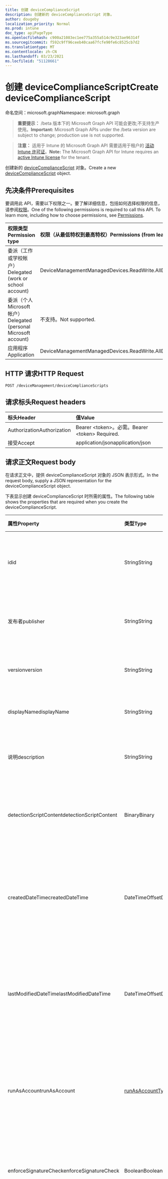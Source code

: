 ```yaml
---
title: 创建 deviceComplianceScript
description: 创建新的 deviceComplianceScript 对象。
author: dougeby
localization_priority: Normal
ms.prod: intune
doc_type: apiPageType
ms.openlocfilehash: c900a21083ec1ee775a355a514c9e323ae96314f
ms.sourcegitcommit: f592c9ff96ceeb40caa67fcfe90fe6c8525cb7d2
ms.translationtype: MT
ms.contentlocale: zh-CN
ms.lasthandoff: 03/23/2021
ms.locfileid: "51128661"
---
```

# <a name="create-devicecompliancescript"></a><span data-ttu-id="fd4e2-103">创建 deviceComplianceScript</span><span class="sxs-lookup"><span data-stu-id="fd4e2-103">Create deviceComplianceScript</span></span>

<span data-ttu-id="fd4e2-104">命名空间：microsoft.graph</span><span class="sxs-lookup"><span data-stu-id="fd4e2-104">Namespace: microsoft.graph</span></span>

> <span data-ttu-id="fd4e2-105">**重要提示：** /beta 版本下的 Microsoft Graph API 可能会更改;不支持生产使用。</span><span class="sxs-lookup"><span data-stu-id="fd4e2-105">**Important:** Microsoft Graph APIs under the /beta version are subject to change; production use is not supported.</span></span>

> <span data-ttu-id="fd4e2-106">**注意：** 适用于 Intune 的 Microsoft Graph API 需要适用于租户的 [活动 Intune 许可证](https://go.microsoft.com/fwlink/?linkid=839381)。</span><span class="sxs-lookup"><span data-stu-id="fd4e2-106">**Note:** The Microsoft Graph API for Intune requires an [active Intune license](https://go.microsoft.com/fwlink/?linkid=839381) for the tenant.</span></span>

<span data-ttu-id="fd4e2-107">创建新的 [deviceComplianceScript](../resources/intune-devices-devicecompliancescript.md) 对象。</span><span class="sxs-lookup"><span data-stu-id="fd4e2-107">Create a new [deviceComplianceScript](../resources/intune-devices-devicecompliancescript.md) object.</span></span>

## <a name="prerequisites"></a><span data-ttu-id="fd4e2-108">先决条件</span><span class="sxs-lookup"><span data-stu-id="fd4e2-108">Prerequisites</span></span>
<span data-ttu-id="fd4e2-p101">要调用此 API，需要以下权限之一。要了解详细信息，包括如何选择权限的信息，请参阅[权限](/graph/permissions-reference)。</span><span class="sxs-lookup"><span data-stu-id="fd4e2-p101">One of the following permissions is required to call this API. To learn more, including how to choose permissions, see [Permissions](/graph/permissions-reference).</span></span>

|<span data-ttu-id="fd4e2-111">权限类型</span><span class="sxs-lookup"><span data-stu-id="fd4e2-111">Permission type</span></span>|<span data-ttu-id="fd4e2-112">权限（从最低特权到最高特权）</span><span class="sxs-lookup"><span data-stu-id="fd4e2-112">Permissions (from least to most privileged)</span></span>|
|:---|:---|
|<span data-ttu-id="fd4e2-113">委派（工作或学校帐户）</span><span class="sxs-lookup"><span data-stu-id="fd4e2-113">Delegated (work or school account)</span></span>|<span data-ttu-id="fd4e2-114">DeviceManagementManagedDevices.ReadWrite.All</span><span class="sxs-lookup"><span data-stu-id="fd4e2-114">DeviceManagementManagedDevices.ReadWrite.All</span></span>|
|<span data-ttu-id="fd4e2-115">委派（个人 Microsoft 帐户）</span><span class="sxs-lookup"><span data-stu-id="fd4e2-115">Delegated (personal Microsoft account)</span></span>|<span data-ttu-id="fd4e2-116">不支持。</span><span class="sxs-lookup"><span data-stu-id="fd4e2-116">Not supported.</span></span>|
|<span data-ttu-id="fd4e2-117">应用程序</span><span class="sxs-lookup"><span data-stu-id="fd4e2-117">Application</span></span>|<span data-ttu-id="fd4e2-118">DeviceManagementManagedDevices.ReadWrite.All</span><span class="sxs-lookup"><span data-stu-id="fd4e2-118">DeviceManagementManagedDevices.ReadWrite.All</span></span>|

## <a name="http-request"></a><span data-ttu-id="fd4e2-119">HTTP 请求</span><span class="sxs-lookup"><span data-stu-id="fd4e2-119">HTTP Request</span></span>
<!-- {
  "blockType": "ignored"
}
-->
``` http
POST /deviceManagement/deviceComplianceScripts
```

## <a name="request-headers"></a><span data-ttu-id="fd4e2-120">请求标头</span><span class="sxs-lookup"><span data-stu-id="fd4e2-120">Request headers</span></span>
|<span data-ttu-id="fd4e2-121">标头</span><span class="sxs-lookup"><span data-stu-id="fd4e2-121">Header</span></span>|<span data-ttu-id="fd4e2-122">值</span><span class="sxs-lookup"><span data-stu-id="fd4e2-122">Value</span></span>|
|:---|:---|
|<span data-ttu-id="fd4e2-123">Authorization</span><span class="sxs-lookup"><span data-stu-id="fd4e2-123">Authorization</span></span>|<span data-ttu-id="fd4e2-124">Bearer &lt;token&gt;。必需。</span><span class="sxs-lookup"><span data-stu-id="fd4e2-124">Bearer &lt;token&gt; Required.</span></span>|
|<span data-ttu-id="fd4e2-125">接受</span><span class="sxs-lookup"><span data-stu-id="fd4e2-125">Accept</span></span>|<span data-ttu-id="fd4e2-126">application/json</span><span class="sxs-lookup"><span data-stu-id="fd4e2-126">application/json</span></span>|

## <a name="request-body"></a><span data-ttu-id="fd4e2-127">请求正文</span><span class="sxs-lookup"><span data-stu-id="fd4e2-127">Request body</span></span>
<span data-ttu-id="fd4e2-128">在请求正文中，提供 deviceComplianceScript 对象的 JSON 表示形式。</span><span class="sxs-lookup"><span data-stu-id="fd4e2-128">In the request body, supply a JSON representation for the deviceComplianceScript object.</span></span>

<span data-ttu-id="fd4e2-129">下表显示创建 deviceComplianceScript 时所需的属性。</span><span class="sxs-lookup"><span data-stu-id="fd4e2-129">The following table shows the properties that are required when you create the deviceComplianceScript.</span></span>

|<span data-ttu-id="fd4e2-130">属性</span><span class="sxs-lookup"><span data-stu-id="fd4e2-130">Property</span></span>|<span data-ttu-id="fd4e2-131">类型</span><span class="sxs-lookup"><span data-stu-id="fd4e2-131">Type</span></span>|<span data-ttu-id="fd4e2-132">说明</span><span class="sxs-lookup"><span data-stu-id="fd4e2-132">Description</span></span>|
|:---|:---|:---|
|<span data-ttu-id="fd4e2-133">id</span><span class="sxs-lookup"><span data-stu-id="fd4e2-133">id</span></span>|<span data-ttu-id="fd4e2-134">String</span><span class="sxs-lookup"><span data-stu-id="fd4e2-134">String</span></span>|<span data-ttu-id="fd4e2-135">设备合规性脚本的唯一标识符</span><span class="sxs-lookup"><span data-stu-id="fd4e2-135">Unique Identifier for the device compliance script</span></span>|
|<span data-ttu-id="fd4e2-136">发布者</span><span class="sxs-lookup"><span data-stu-id="fd4e2-136">publisher</span></span>|<span data-ttu-id="fd4e2-137">String</span><span class="sxs-lookup"><span data-stu-id="fd4e2-137">String</span></span>|<span data-ttu-id="fd4e2-138">设备合规性脚本发布者的名称</span><span class="sxs-lookup"><span data-stu-id="fd4e2-138">Name of the device compliance script publisher</span></span>|
|<span data-ttu-id="fd4e2-139">version</span><span class="sxs-lookup"><span data-stu-id="fd4e2-139">version</span></span>|<span data-ttu-id="fd4e2-140">String</span><span class="sxs-lookup"><span data-stu-id="fd4e2-140">String</span></span>|<span data-ttu-id="fd4e2-141">设备合规性脚本的版本</span><span class="sxs-lookup"><span data-stu-id="fd4e2-141">Version of the device compliance script</span></span>|
|<span data-ttu-id="fd4e2-142">displayName</span><span class="sxs-lookup"><span data-stu-id="fd4e2-142">displayName</span></span>|<span data-ttu-id="fd4e2-143">String</span><span class="sxs-lookup"><span data-stu-id="fd4e2-143">String</span></span>|<span data-ttu-id="fd4e2-144">设备合规性脚本的名称</span><span class="sxs-lookup"><span data-stu-id="fd4e2-144">Name of the device compliance script</span></span>|
|<span data-ttu-id="fd4e2-145">说明</span><span class="sxs-lookup"><span data-stu-id="fd4e2-145">description</span></span>|<span data-ttu-id="fd4e2-146">String</span><span class="sxs-lookup"><span data-stu-id="fd4e2-146">String</span></span>|<span data-ttu-id="fd4e2-147">设备合规性脚本的说明</span><span class="sxs-lookup"><span data-stu-id="fd4e2-147">Description of the device compliance script</span></span>|
|<span data-ttu-id="fd4e2-148">detectionScriptContent</span><span class="sxs-lookup"><span data-stu-id="fd4e2-148">detectionScriptContent</span></span>|<span data-ttu-id="fd4e2-149">Binary</span><span class="sxs-lookup"><span data-stu-id="fd4e2-149">Binary</span></span>|<span data-ttu-id="fd4e2-150">检测 powershell 脚本的全部内容</span><span class="sxs-lookup"><span data-stu-id="fd4e2-150">The entire content of the detection powershell script</span></span>|
|<span data-ttu-id="fd4e2-151">createdDateTime</span><span class="sxs-lookup"><span data-stu-id="fd4e2-151">createdDateTime</span></span>|<span data-ttu-id="fd4e2-152">DateTimeOffset</span><span class="sxs-lookup"><span data-stu-id="fd4e2-152">DateTimeOffset</span></span>|<span data-ttu-id="fd4e2-153">创建设备合规性脚本的时间戳。</span><span class="sxs-lookup"><span data-stu-id="fd4e2-153">The timestamp of when the device compliance script was created.</span></span> <span data-ttu-id="fd4e2-154">此属性是只读的。</span><span class="sxs-lookup"><span data-stu-id="fd4e2-154">This property is read-only.</span></span>|
|<span data-ttu-id="fd4e2-155">lastModifiedDateTime</span><span class="sxs-lookup"><span data-stu-id="fd4e2-155">lastModifiedDateTime</span></span>|<span data-ttu-id="fd4e2-156">DateTimeOffset</span><span class="sxs-lookup"><span data-stu-id="fd4e2-156">DateTimeOffset</span></span>|<span data-ttu-id="fd4e2-157">修改设备合规性脚本的时间戳。</span><span class="sxs-lookup"><span data-stu-id="fd4e2-157">The timestamp of when the device compliance script was modified.</span></span> <span data-ttu-id="fd4e2-158">此属性是只读的。</span><span class="sxs-lookup"><span data-stu-id="fd4e2-158">This property is read-only.</span></span>|
|<span data-ttu-id="fd4e2-159">runAsAccount</span><span class="sxs-lookup"><span data-stu-id="fd4e2-159">runAsAccount</span></span>|[<span data-ttu-id="fd4e2-160">runAsAccountType</span><span class="sxs-lookup"><span data-stu-id="fd4e2-160">runAsAccountType</span></span>](../resources/intune-shared-runasaccounttype.md)|<span data-ttu-id="fd4e2-161">指示执行上下文的类型。</span><span class="sxs-lookup"><span data-stu-id="fd4e2-161">Indicates the type of execution context.</span></span> <span data-ttu-id="fd4e2-162">可取值为：`system`、`user`。</span><span class="sxs-lookup"><span data-stu-id="fd4e2-162">Possible values are: `system`, `user`.</span></span>|
|<span data-ttu-id="fd4e2-163">enforceSignatureCheck</span><span class="sxs-lookup"><span data-stu-id="fd4e2-163">enforceSignatureCheck</span></span>|<span data-ttu-id="fd4e2-164">Boolean</span><span class="sxs-lookup"><span data-stu-id="fd4e2-164">Boolean</span></span>|<span data-ttu-id="fd4e2-165">指示是否需要检查脚本签名</span><span class="sxs-lookup"><span data-stu-id="fd4e2-165">Indicate whether the script signature needs be checked</span></span>|
|<span data-ttu-id="fd4e2-166">runAs32Bit</span><span class="sxs-lookup"><span data-stu-id="fd4e2-166">runAs32Bit</span></span>|<span data-ttu-id="fd4e2-167">Boolean</span><span class="sxs-lookup"><span data-stu-id="fd4e2-167">Boolean</span></span>|<span data-ttu-id="fd4e2-168">指示 PowerShell 脚本 () 32 位运行</span><span class="sxs-lookup"><span data-stu-id="fd4e2-168">Indicate whether PowerShell script(s) should run as 32-bit</span></span>|
|<span data-ttu-id="fd4e2-169">roleScopeTagIds</span><span class="sxs-lookup"><span data-stu-id="fd4e2-169">roleScopeTagIds</span></span>|<span data-ttu-id="fd4e2-170">String collection</span><span class="sxs-lookup"><span data-stu-id="fd4e2-170">String collection</span></span>|<span data-ttu-id="fd4e2-171">设备合规性脚本的范围标记标识列表</span><span class="sxs-lookup"><span data-stu-id="fd4e2-171">List of Scope Tag IDs for the device compliance script</span></span>|



## <a name="response"></a><span data-ttu-id="fd4e2-172">响应</span><span class="sxs-lookup"><span data-stu-id="fd4e2-172">Response</span></span>
<span data-ttu-id="fd4e2-173">如果成功，此方法在响应正文中返回 响应代码和 `201 Created` [deviceComplianceScript](../resources/intune-devices-devicecompliancescript.md) 对象。</span><span class="sxs-lookup"><span data-stu-id="fd4e2-173">If successful, this method returns a `201 Created` response code and a [deviceComplianceScript](../resources/intune-devices-devicecompliancescript.md) object in the response body.</span></span>

## <a name="example"></a><span data-ttu-id="fd4e2-174">示例</span><span class="sxs-lookup"><span data-stu-id="fd4e2-174">Example</span></span>

### <a name="request"></a><span data-ttu-id="fd4e2-175">请求</span><span class="sxs-lookup"><span data-stu-id="fd4e2-175">Request</span></span>
<span data-ttu-id="fd4e2-176">下面是一个请求示例。</span><span class="sxs-lookup"><span data-stu-id="fd4e2-176">Here is an example of the request.</span></span>
``` http
POST https://graph.microsoft.com/beta/deviceManagement/deviceComplianceScripts
Content-type: application/json
Content-length: 420

{
  "@odata.type": "#microsoft.graph.deviceComplianceScript",
  "publisher": "Publisher value",
  "version": "Version value",
  "displayName": "Display Name value",
  "description": "Description value",
  "detectionScriptContent": "ZGV0ZWN0aW9uU2NyaXB0Q29udGVudA==",
  "runAsAccount": "user",
  "enforceSignatureCheck": true,
  "runAs32Bit": true,
  "roleScopeTagIds": [
    "Role Scope Tag Ids value"
  ]
}
```

### <a name="response"></a><span data-ttu-id="fd4e2-177">响应</span><span class="sxs-lookup"><span data-stu-id="fd4e2-177">Response</span></span>
<span data-ttu-id="fd4e2-p105">下面是一个响应示例。注意：为了简单起见，可能会将此处所示的响应对象截断。将从实际调用中返回所有属性。</span><span class="sxs-lookup"><span data-stu-id="fd4e2-p105">Here is an example of the response. Note: The response object shown here may be truncated for brevity. All of the properties will be returned from an actual call.</span></span>
``` http
HTTP/1.1 201 Created
Content-Type: application/json
Content-Length: 592

{
  "@odata.type": "#microsoft.graph.deviceComplianceScript",
  "id": "14e72a7b-2a7b-14e7-7b2a-e7147b2ae714",
  "publisher": "Publisher value",
  "version": "Version value",
  "displayName": "Display Name value",
  "description": "Description value",
  "detectionScriptContent": "ZGV0ZWN0aW9uU2NyaXB0Q29udGVudA==",
  "createdDateTime": "2017-01-01T00:02:43.5775965-08:00",
  "lastModifiedDateTime": "2017-01-01T00:00:35.1329464-08:00",
  "runAsAccount": "user",
  "enforceSignatureCheck": true,
  "runAs32Bit": true,
  "roleScopeTagIds": [
    "Role Scope Tag Ids value"
  ]
}
```




